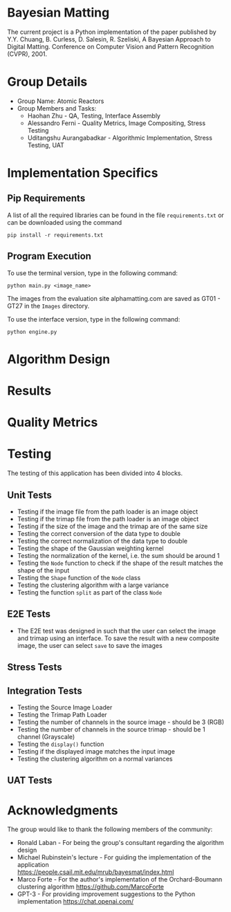 # **Bayesian Matting**
The current project is a Python implementation of the paper published by Y.Y. Chuang, B. Curless, D. Salesin, R. Szeliski, A Bayesian Approach to Digital Matting.
Conference on Computer Vision and Pattern Recognition (CVPR), 2001.

# Group Details
* Group Name: Atomic Reactors
* Group Members and Tasks: 
  * Haohan Zhu -  QA, Testing, Interface Assembly
  * Alessandro Ferni - Quality Metrics, Image Compositing, Stress Testing
  * Uditangshu Aurangabadkar - Algorithmic Implementation, Stress Testing, UAT
# Implementation Specifics
## Pip Requirements
A list of all the required libraries can be found in the file `requirements.txt` or can be downloaded using the command
```
pip install -r requirements.txt
```

## Program Execution
To use the terminal version, type in the following command:
```
python main.py <image_name>
```
The images from the evaluation site alphamatting.com are saved as GT01 - GT27 in the `Images` directory. 

To use the interface version, type in the following command:
```
python engine.py
```

# Algorithm Design

# Results

# Quality Metrics

# Testing
The testing of this application has been divided into 4 blocks.
## Unit Tests
* Testing if the image file from the path loader is an image object
* Testing if the trimap file from the path loader is an image object
* Testing if the size of the image and the trimap are of the same size
* Testing the correct conversion of the data type to double
* Testing the correct normalization of the data type to double
* Testing the shape of the Gaussian weighting kernel
* Testing the normalization of the kernel, i.e. the sum should be around 1
* Testing the `Node` function to check if the shape of the result matches the shape of the input
* Testing the `Shape` function of the `Node` class
* Testing the clustering algorithm with a large variance
* Testing the function `split` as part of the class `Node`
## E2E Tests
* The E2E test was designed in such that the user can select the image and trimap using an interface. To save the result with a new composite image, the user can select `save` to save the images
## Stress Tests
## Integration Tests
* Testing the Source Image Loader
* Testing the Trimap Path Loader
* Testing the number of channels in the source image - should be 3 (RGB)
* Testing the number of channels in the source trimap - should be 1 channel (Grayscale)
* Testing the `display()` function
* Testing if the displayed image matches the input image
* Testing the clustering algorithm on a normal variances
## UAT Tests

# Acknowledgments
The group would like to thank the following members of the community:
* Ronald Laban - For being the group's consultant regarding the algorithm design
* Michael Rubinstein's lecture - For guiding the implementation of the application\
https://people.csail.mit.edu/mrub/bayesmat/index.html
* Marco Forte - For the author's implementation of the Orchard-Boumann clustering algorithm
https://github.com/MarcoForte
* GPT-3 - For providing improvement suggestions to the Python implementation
https://chat.openai.com/



